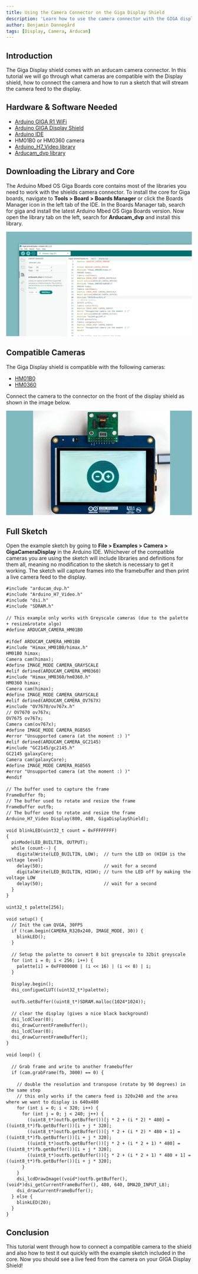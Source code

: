 ```yaml
---
title: Using the Camera Connector on the Giga Display Shield
description: 'Learn how to use the camera connector with the GIGA display shield'
author: Benjamin Dannegård
tags: [Display, Camera, Arducam]
---
```


## Introduction

The Giga Display shield comes with an arducam camera connector. In this tutorial we will go through what cameras are compatible with the Display shield, how to connect the camera and how to run a sketch that will stream the camera feed to the display.

## Hardware & Software Needed

- [Arduino GIGA R1 WiFi](/hardware/giga-r1)
- [Arduino GIGA Display Shield]()
- [Arduino IDE](https://www.arduino.cc/en/software)
- HM01B0 or HM0360 camera
- [Arduino_H7_Video library](https://github.com/arduino/ArduinoCore-mbed/tree/main/libraries/Arduino_H7_Video)
- [Arducam_dvp library](https://www.arduino.cc/reference/en/libraries/arducam_dvp/)

## Downloading the Library and Core

The Arduino Mbed OS Giga Boards core contains most of the libraries you need to work with the shields camera connector. To install the core for Giga boards, navigate to **Tools > Board > Boards Manager** or click the Boards Manager icon in the left tab of the IDE. In the Boards Manager tab, search for giga and install the latest Arduino Mbed OS Giga Boards version. Now open the library tab on the left, search for **Arducam_dvp** and install this library.

![Library tab in the Arduino IDE](assets/ide-library.svg)

## Compatible Cameras

The Giga Display shield is compatible with the following cameras:

- [HM01B0](https://www.arducam.com/product/hm01b0-qvga-monochrome-dvp-camera-module-for-arduino-giga-r1-wifi-board/)
- [HM0360](https://www.arducam.com/product/hm0360-vga-monochrome-dvp-camera-module-for-arduino-giga-r1-wifi-board/)

Connect the camera to the connector on the front of the display shield as shown in the image below.

![Camera connected to the Giga display shield](assets/camera-connected.svg)


## Full Sketch

Open the example sketch by going to **File > Examples > Camera > GigaCameraDisplay** in the Arduino IDE. Whichever of the compatible cameras you are using the sketch will include libraries and definitions for them all, meaning no modification to the sketch is necessary to get it working. The sketch will capture frames into the framebuffer and then print a live camera feed to the display.

```arduino
#include "arducam_dvp.h"
#include "Arduino_H7_Video.h"
#include "dsi.h"
#include "SDRAM.h"

// This example only works with Greyscale cameras (due to the palette + resize&rotate algo)
#define ARDUCAM_CAMERA_HM01B0

#ifdef ARDUCAM_CAMERA_HM01B0
#include "Himax_HM01B0/himax.h"
HM01B0 himax;
Camera cam(himax);
#define IMAGE_MODE CAMERA_GRAYSCALE
#elif defined(ARDUCAM_CAMERA_HM0360)
#include "Himax_HM0360/hm0360.h"
HM0360 himax;
Camera cam(himax);
#define IMAGE_MODE CAMERA_GRAYSCALE
#elif defined(ARDUCAM_CAMERA_OV767X)
#include "OV7670/ov767x.h"
// OV7670 ov767x;
OV7675 ov767x;
Camera cam(ov767x);
#define IMAGE_MODE CAMERA_RGB565
#error "Unsupported camera (at the moment :) )"
#elif defined(ARDUCAM_CAMERA_GC2145)
#include "GC2145/gc2145.h"
GC2145 galaxyCore;
Camera cam(galaxyCore);
#define IMAGE_MODE CAMERA_RGB565
#error "Unsupported camera (at the moment :) )"
#endif

// The buffer used to capture the frame
FrameBuffer fb;
// The buffer used to rotate and resize the frame
FrameBuffer outfb;
// The buffer used to rotate and resize the frame
Arduino_H7_Video Display(800, 480, GigaDisplayShield);

void blinkLED(uint32_t count = 0xFFFFFFFF)
{
  pinMode(LED_BUILTIN, OUTPUT);
  while (count--) {
    digitalWrite(LED_BUILTIN, LOW);  // turn the LED on (HIGH is the voltage level)
    delay(50);                       // wait for a second
    digitalWrite(LED_BUILTIN, HIGH); // turn the LED off by making the voltage LOW
    delay(50);                       // wait for a second
  }
}

uint32_t palette[256];

void setup() {
  // Init the cam QVGA, 30FPS
  if (!cam.begin(CAMERA_R320x240, IMAGE_MODE, 30)) {
    blinkLED();
  }

  // Setup the palette to convert 8 bit greyscale to 32bit greyscale
  for (int i = 0; i < 256; i++) {
    palette[i] = 0xFF000000 | (i << 16) | (i << 8) | i;
  }

  Display.begin();
  dsi_configueCLUT((uint32_t*)palette);

  outfb.setBuffer((uint8_t*)SDRAM.malloc(1024*1024));

  // clear the display (gives a nice black background)
  dsi_lcdClear(0);
  dsi_drawCurrentFrameBuffer();
  dsi_lcdClear(0);
  dsi_drawCurrentFrameBuffer();
}

void loop() {

  // Grab frame and write to another framebuffer
  if (cam.grabFrame(fb, 3000) == 0) {

    // double the resolution and transpose (rotate by 90 degrees) in the same step
    // this only works if the camera feed is 320x240 and the area where we want to display is 640x480
    for (int i = 0; i < 320; i++) {
      for (int j = 0; j < 240; j++) {
        ((uint8_t*)outfb.getBuffer())[j * 2 + (i * 2) * 480] = ((uint8_t*)fb.getBuffer())[i + j * 320];
        ((uint8_t*)outfb.getBuffer())[j * 2 + (i * 2) * 480 + 1] = ((uint8_t*)fb.getBuffer())[i + j * 320];
        ((uint8_t*)outfb.getBuffer())[j * 2 + (i * 2 + 1) * 480] = ((uint8_t*)fb.getBuffer())[i + j * 320];
        ((uint8_t*)outfb.getBuffer())[j * 2 + (i * 2 + 1) * 480 + 1] = ((uint8_t*)fb.getBuffer())[i + j * 320];
      }
    }
    dsi_lcdDrawImage((void*)outfb.getBuffer(), (void*)dsi_getCurrentFrameBuffer(), 480, 640, DMA2D_INPUT_L8);
    dsi_drawCurrentFrameBuffer();
  } else {
    blinkLED(20);
  }
}
```

## Conclusion

This tutorial went through how to connect a compatible camera to the shield and also how to test it out quickly with the example sketch included in the core. Now you should see a live feed from the camera on your GIGA Display Shield!

